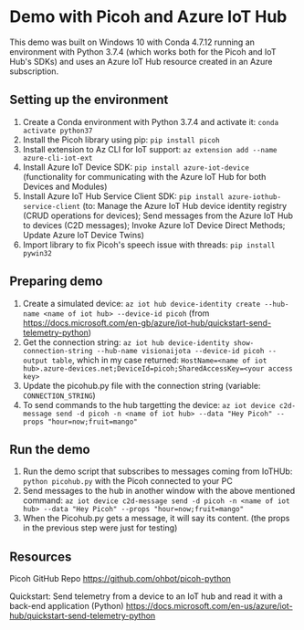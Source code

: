 # Demo with Picoh and Azure IoT Hub

This demo was built on Windows 10 with Conda 4.7.12 running an environment with Python 3.7.4 (which works both for the Picoh and IoT Hub's SDKs) and uses an Azure IoT Hub resource created in an Azure subscription. 

## Setting up the environment

1. Create a Conda environment with Python 3.7.4 and activate it: `conda activate python37`
2. Install the Picoh library using pip: `pip install picoh`
3. Install extension to Az CLI for IoT support: `az extension add --name azure-cli-iot-ext`
4. Install Azure IoT Device SDK: `pip install azure-iot-device` (functionality for communicating with the Azure IoT Hub for both Devices and Modules)
5. Install Azure IoT Hub Service Client SDK: `pip install azure-iothub-service-client` (to: Manage the Azure IoT Hub device identity registry (CRUD operations for devices); Send messages from the Azure IoT Hub to devices (C2D messages); Invoke Azure IoT Device Direct Methods; Update Azure IoT Device Twins)
6. Import library to fix Picoh's speech issue with threads: `pip install pywin32`

## Preparing demo

1. Create a simulated device: `az iot hub device-identity create --hub-name <name of iot hub> --device-id picoh` (from https://docs.microsoft.com/en-gb/azure/iot-hub/quickstart-send-telemetry-python)
2. Get the connection string: `az iot hub device-identity show-connection-string --hub-name visionaijota --device-id picoh --output table`, which in my case returned: `HostName=<name of iot hub>.azure-devices.net;DeviceId=picoh;SharedAccessKey=<your access key>`
3. Update the picohub.py file with the connection string (variable: `CONNECTION_STRING`)
4. To send commands to the hub targetting the device: `az iot device c2d-message send -d picoh -n <name of iot hub> --data "Hey Picoh" --props "hour=now;fruit=mango"`

## Run the demo

1. Run the demo script that subscribes to messages coming from IoTHUb: `python picohub.py` with the Picoh connected to your PC
2. Send messages to the hub in another window with the above mentioned command: `az iot device c2d-message send -d picoh -n <name of iot hub> --data "Hey Picoh" --props "hour=now;fruit=mango"`
3. When the Picohub.py gets a message, it will say its content. (the props in the previous step were just for testing)

## Resources

Picoh GitHub Repo
https://github.com/ohbot/picoh-python

Quickstart: Send telemetry from a device to an IoT hub and read it with a back-end application (Python)
https://docs.microsoft.com/en-us/azure/iot-hub/quickstart-send-telemetry-python